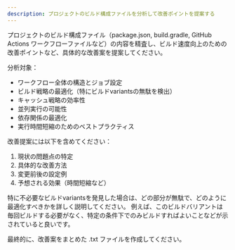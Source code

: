 ```yaml
---
description: プロジェクトのビルド構成ファイルを分析して改善ポイントを提案する
---
```


プロジェクトのビルド構成ファイル（package.json, build.gradle, GitHub Actions ワークフローファイルなど）の内容を精査し、ビルド速度向上のための改善ポイントなど、具体的な改善案を提案してください。

分析対象：
- ワークフロー全体の構造とジョブ設定
- ビルド戦略の最適化（特にビルドvariantsの無駄を検出）
- キャッシュ戦略の効率性
- 並列実行の可能性
- 依存関係の最適化
- 実行時間短縮のためのベストプラクティス

改善提案には以下を含めてください：
1. 現状の問題点の特定
2. 具体的な改善方法
3. 変更前後の設定例
4. 予想される効果（時間短縮など）

特に不必要なビルドvariantsを発見した場合は、どの部分が無駄で、どのように最適化すべきかを詳しく説明してください。
例えば、このビルドバリアントは毎回ビルドする必要がなく、特定の条件下でのみビルドすればよいことなどが示されていると良いです。

最終的に、改善案をまとめた .txt ファイルを作成してください。

